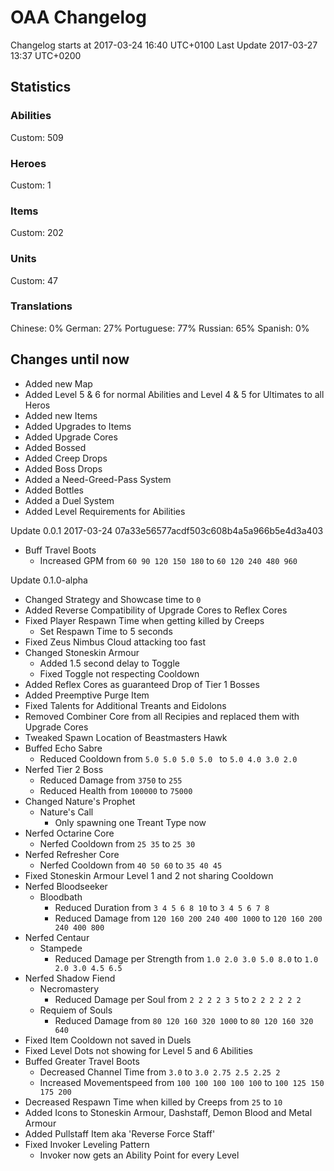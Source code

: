 # OAA Changelog
Changelog starts at 2017-03-24 16:40 UTC+0100
Last Update 2017-03-27 13:37 UTC+0200

## Statistics
### Abilities
Custom: 509
### Heroes
Custom: 1
### Items
Custom: 202
### Units
Custom: 47
### Translations
Chinese: 0%
German: 27%
Portuguese: 77%
Russian: 65%
Spanish: 0%
## Changes until now
* Added new Map
* Added Level 5 & 6 for normal Abilities and Level 4 & 5 for Ultimates to all Heros
* Added new Items
* Added Upgrades to Items
* Added Upgrade Cores
* Added Bossed
* Added Creep Drops
* Added Boss Drops
* Added a Need-Greed-Pass System
* Added Bottles
* Added a Duel System
* Added Level Requirements for Abilities

Update 0.0.1 2017-03-24 07a33e56577acdf503c608b4a5a966b5e4d3a403
* Buff Travel Boots
  * Increased GPM from `60 90 120 150 180` to `60 120 240 480 960`

Update 0.1.0-alpha
* Changed Strategy and Showcase time to `0`
* Added Reverse Compatibility of Upgrade Cores to Reflex Cores
* Fixed Player Respawn Time when getting killed by Creeps
  * Set Respawn Time to 5 seconds
* Fixed Zeus Nimbus Cloud attacking too fast
* Changed Stoneskin Armour
  * Added 1.5 second delay to Toggle
  * Fixed Toggle not respecting Cooldown
* Added Reflex Cores as guaranteed Drop of Tier 1 Bosses
* Added Preemptive Purge Item
* Fixed Talents for Additional Treants and Eidolons
* Removed Combiner Core from all Recipies and replaced them with Upgrade Cores
* Tweaked Spawn Location of Beastmasters Hawk
* Buffed Echo Sabre 
  * Reduced Cooldown from `5.0 5.0 5.0 5.0 ` to `5.0 4.0 3.0 2.0`
* Nerfed Tier 2 Boss
  * Reduced Damage from `3750` to `255`
  * Reduced Health from `100000` to `75000`
* Changed Nature's Prophet
  * Nature's Call
    * Only spawning one Treant Type now
* Nerfed Octarine Core
  * Nerfed Cooldown from `25 35` to `25 30`
* Nerfed Refresher Core
  * Nerfed Cooldown from `40 50 60` to `35 40 45`
* Fixed Stoneskin Armour Level 1 and 2 not sharing Cooldown
* Nerfed Bloodseeker
  * Bloodbath
    * Reduced Duration from `3 4 5 6 8 10` to `3 4 5 6 7 8`
    * Reduced Damage from `120 160 200 240 400 1000` to `120 160 200 240 400 800`
* Nerfed Centaur
  * Stampede
    * Reduced Damage per Strength from `1.0 2.0 3.0 5.0 8.0` to `1.0 2.0 3.0 4.5 6.5`
* Nerfed Shadow Fiend
  * Necromastery
    * Reduced Damage per Soul from `2 2 2 2 3 5` to `2 2 2 2 2 2`
  * Requiem of Souls
    * Reduced Damage from `80 120 160 320 1000` to `80 120 160 320 640`
* Fixed Item Cooldown not saved in Duels
* Fixed Level Dots not showing for Level 5 and 6 Abilities
* Buffed Greater Travel Boots
  * Decreased Channel Time from `3.0` to `3.0 2.75 2.5 2.25 2`
  * Increased Movementspeed from `100 100 100 100 100` to `100 125 150 175 200`
* Decreased Respawn Time when killed by Creeps from `25` to `10`
* Added Icons to Stoneskin Armour, Dashstaff, Demon Blood and Metal Armour
* Added Pullstaff Item aka 'Reverse Force Staff'
* Fixed Invoker Leveling Pattern
  * Invoker now gets an Ability Point for every Level

